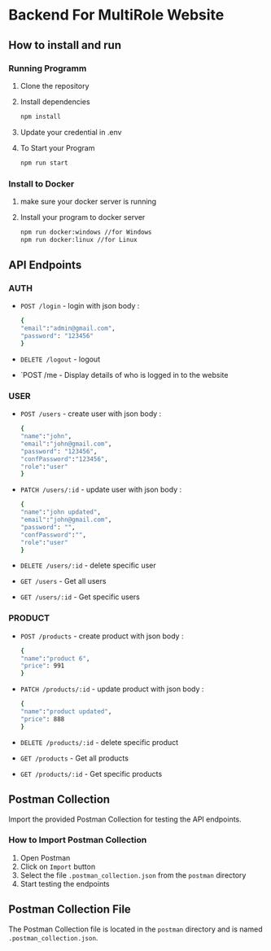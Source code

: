 # Backend For MultiRole Website

## How to install and run

### Running Programm

1. Clone the repository
2. Install dependencies

    ```bash
    npm install
    ```

3. Update your credential in .env
4. To Start your Program

    ```bash
    npm run start
    ```

### Install to Docker

1. make sure your docker server is running
2. Install your program to docker server

    ```bash
    npm run docker:windows //for Windows
    npm run docker:linux //for Linux
    ```

## API Endpoints

### AUTH

- `POST /login` - login with json body :

    ```bash
    {
    "email":"admin@gmail.com",
    "password": "123456"
    }
    ```

- `DELETE /logout` - logout
- `POST /me - Display details of who is logged in to the website

### USER

- `POST /users` - create user with json body :

    ```bash
    {
    "name":"john",
    "email":"john@gmail.com",
    "password": "123456",
    "confPassword":"123456",
    "role":"user"
    }
    ```

- `PATCH /users/:id` - update user with json body :

    ```bash
    {
    "name":"john updated",
    "email":"john@gmail.com",
    "password": "",
    "confPassword":"",
    "role":"user"
    }
    ```

- `DELETE /users/:id` - delete specific user
- `GET /users` - Get all users
- `GET /users/:id` - Get specific users

### PRODUCT

- `POST /products` - create product with json body :

    ```bash
    {
    "name":"product 6",
    "price": 991
    }
    ```

- `PATCH /products/:id` - update product with json body :

    ```bash
    {
    "name":"product updated",
    "price": 888
    }
    ```

- `DELETE /products/:id` - delete specific product
- `GET /products` - Get all products
- `GET /products/:id` - Get specific products

## Postman Collection

Import the provided Postman Collection for testing the API endpoints.

### How to Import Postman Collection

1. Open Postman
2. Click on `Import` button
3. Select the file `.postman_collection.json` from the `postman` directory
4. Start testing the endpoints

## Postman Collection File

The Postman Collection file is located in the `postman` directory and is named `.postman_collection.json`.
